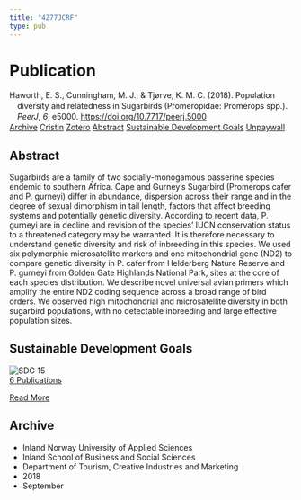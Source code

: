 ```yaml
---
title: "4Z77JCRF"
type: pub
---
```

<h1>Publication</h1>
<article id="csl-bib-container-4Z77JCRF" class="csl-bib-container">
  <div class="csl-bib-body" style="line-height: 1.35; padding-left: 1em; text-indent:-1em;">
  <div class="csl-entry">Haworth, E. S., Cunningham, M. J., &amp; Tj&#xF8;rve, K. M. C. (2018). Population diversity and relatedness in Sugarbirds (Promeropidae: Promerops spp.). <i>PeerJ</i>, <i>6</i>, e5000. <a href="https://doi.org/10.7717/peerj.5000">https://doi.org/10.7717/peerj.5000</a></div>
</div>
  <div class="csl-bib-buttons">
    <a href="#taxonomy-article-4Z77JCRF" class="csl-bib-button">Archive</a>
    <a href="https://app.cristin.no/results/show.jsf?id=1608208" alt="Cristin URL" class="csl-bib-button">Cristin</a>
    <a href="http://zotero.org/groups/5402882/items/4Z77JCRF" alt="Zotero URL" class="csl-bib-button">Zotero</a>
    <a href="#abstract-article-4Z77JCRF" class="csl-bib-button">Abstract</a>
    <a href="#sdg-article-4Z77JCRF" class="csl-bib-button">Sustainable Development Goals</a>
    <a href="https://peerj.com/articles/5000.pdf" class="csl-bib-button">Unpaywall</a>
  </div>
  <div id="csl-bib-meta-container-4Z77JCRF"></div>
</article>
<div id="csl-bib-meta-4Z77JCRF" class="csl-bib-meta">
  <article id="abstract-article-4Z77JCRF" class="abstract-article">
    <h1>Abstract</h1>
    Sugarbirds are a family of two socially-monogamous passerine species endemic to southern Africa. Cape and Gurney’s Sugarbird (Promerops cafer and P. gurneyi) differ in abundance, dispersion across their range and in the degree of sexual dimorphism in tail length, factors that affect breeding systems and potentially genetic diversity. According to recent data, P. gurneyi are in decline and revision of the species’ IUCN conservation status to a threatened category may be warranted. It is therefore necessary to understand genetic diversity and risk of inbreeding in this species. We used six polymorphic microsatellite markers and one mitochondrial gene (ND2) to compare genetic diversity in P. cafer from Helderberg Nature Reserve and P. gurneyi from Golden Gate Highlands National Park, sites at the core of each species distribution. We describe novel universal avian primers which amplify the entire ND2 coding sequence across a broad range of bird orders. We observed high mitochondrial and microsatellite diversity in both sugarbird populations, with no detectable inbreeding and large effective population sizes.
  </article>
  <article id="sdg-article-4Z77JCRF" class="sdg-article">
    <h1>Sustainable Development Goals</h1>
    <div class="sdg-container"><div id="sdg15" class="sdg"> <img src="{{< params subfolder >}}images/sdg/sdg15_en.png" class="image" alt="SDG 15"> <div class="sdg-overlay"> <a href="{{< params subfolder >}}en/archive/?sdg=15#archive" class="sdg-publication-count"><span>6</span> Publications</a> <p><a href="https://sdgs.un.org/goals/goal15" class="sdg-read-more">Read More</a></p> </div> </div></div>
  </article>
  <article id="taxonomy-article-4Z77JCRF" class="taxonomy-article">
    <h1>Archive</h1>
    <ul>
      <li>Inland Norway University of Applied Sciences</li>
      <li>Inland School of Business and Social Sciences</li>
      <li>Department of Tourism, Creative Industries and Marketing</li>
      <li>2018</li>
      <li>September</li>
    </ul>
  </article>
</div>
